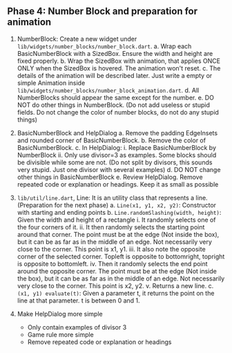 ## Phase 4: Number Block and preparation for animation
1. NumberBlock: Create a new widget under `lib/widgets/number_blocks/number_block.dart`.
    a. Wrap each BasicNumberBlock with a SizedBox. Ensure the width and height are fixed properly.
    b. Wrap the SizedBox with animation, that applies ONCE ONLY when the SizedBox is hovered. The animation won't reset.
    c. The details of the animation will be described later. Just write a empty or simple Animation inside `lib/widgets/number_blocks/number_block_animation.dart`.
    d. All NumberBlocks should appear the same except for the number.
    e. DO NOT do other things in NumberBlock. (Do not add useless or stupid fields. Do not change the color of number blocks, do not do any stupid things)

2. BasicNumberBlock and HelpDialog
    a. Remove the padding EdgeInsets and rounded corner of BasicNumberBlock.
    b. Remove the color of BasicNumberBlock.
    c. In HelpDialog:
        i. Replace BasicNumberBlock by NumberBlock
        ii. Only use divisor=3 as examples. Some blocks should be divisible while some are not. (Do not split by divisors, this sounds very stupid. Just one divisor with several examples)
    d. DO NOT change other things in BasicNumberBlock
    e. Review HelpDialog. Remove repeated code or explanation or headings. Keep it as small as possible

3. `lib/util/line.dart`, Line: It is an utility class that represents a line. (Preparation for the next phase)
    a. `Line(x1, y1, x2, y2)`: Constructor with starting and ending points
    b. `Line.randomSlashing(width, height)`: Given the width and height of a rectangle
        i. It randomly selects one of the four corners of it.
        ii. It then randomly selects the starting point around that corner. The point must be at the edge (Not inside the box), but it can be as far as in the middle of an edge. Not necessarily very close to the corner. This point is x1, y1.
        iii. It also note the opposite corner of the selected corner. Topleft is opposite to bottomright, topright is opposite to bottomleft.
        iv. Then it randomly selects the end point around the opposite corner. The point must be at the edge (Not inside the box), but it can be as far as in the middle of an edge. Not necessarily very close to the corner. This point is x2, y2. 
        v. Returns a new line. 
    c. `(x1, y1) evaluate(t)`: Given a parameter t, it returns the point on the line at that parameter. t is between 0 and 1.

4. Make HelpDialog more simple
    - Only contain examples of divisor 3
    - Game rule more simple
    - Remove repeated code or explanation or headings